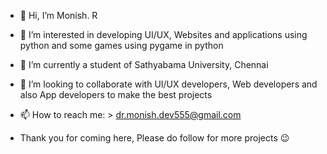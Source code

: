 - 👋 Hi, I’m Monish. R
- 👀 I’m interested in developing UI/UX, Websites and applications using python and some games using pygame in python 
- 🌱 I’m currently a student of Sathyabama University, Chennai
- 💞️ I’m looking to collaborate with UI/UX developers, Web developers and also App developers to make the best projects
- 📫 How to reach me: 
          > dr.monish.dev555@gmail.com

- Thank you for coming here, Please do follow for more projects 😉 


<!---
coder-monishr/coder-monishr is a ✨ special ✨ repository because its `README.md` (this file) appears on your GitHub profile.
You can click the Preview link to take a look at your changes.
--->
